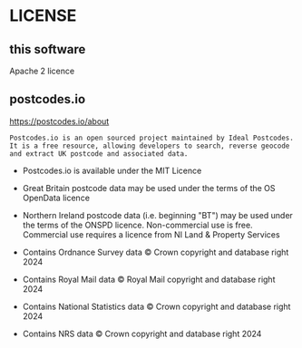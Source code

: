 # LICENSE

## this software

Apache 2 licence

## postcodes.io

<https://postcodes.io/about>

```text
Postcodes.io is an open sourced project maintained by Ideal Postcodes.
It is a free resource, allowing developers to search, reverse geocode and extract UK postcode and associated data.
```

* Postcodes.io is available under the MIT Licence

* Great Britain postcode data may be used under the terms of the OS OpenData licence

* Northern Ireland postcode data (i.e. beginning "BT") may be used under the terms of the ONSPD licence. Non-commercial use is free. Commercial use requires a licence from NI Land & Property Services

* Contains Ordnance Survey data © Crown copyright and database right 2024

* Contains Royal Mail data © Royal Mail copyright and database right 2024

* Contains National Statistics data © Crown copyright and database right 2024

* Contains NRS data © Crown copyright and database right 2024

